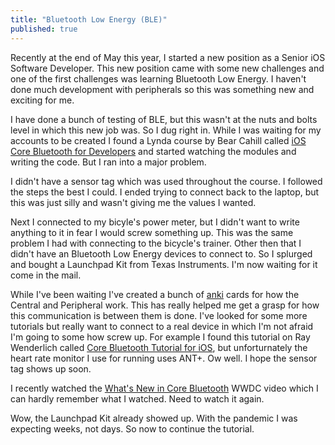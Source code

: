 ```yaml
---
title: "Bluetooth Low Energy (BLE)"
published: true
---
```


Recently at the end of May this year, I started a new position as a Senior iOS Software Developer. This new position came with some new challenges and one of the first challenges was learning Bluetooth Low Energy. I haven't done much development with peripherals so this was something new and exciting for me.

I have done a bunch of testing of BLE, but this wasn't at the nuts and bolts level in which this new job was. So I dug right in. While I was waiting for my accounts to be created I found a Lynda course by Bear Cahill called [iOS Core Bluetooth for Developers](https://www.lynda.com/iOS-tutorials/iOS-Core-Bluetooth-Developers/677171-2.html) and started watching the modules and writing the code. But I ran into a major problem.

I didn't have a sensor tag which was used throughout the course. I followed the steps the best I could. I ended trying to connect back to the laptop, but this was just silly and wasn't giving me the values I wanted.

Next I connected to my bicyle's power meter, but I didn't want to write anything to it in fear I would screw something up. This was the same problem I had with connecting to the bicycle's trainer. Other then that I didn't have an Bluetooth Low Energy devices to connect to. So I splurged and bought a Launchpad Kit from Texas Instruments. I'm now waiting for it come in the mail.

While I've been waiting I've created a bunch of [anki](https://ankiweb.net/about) cards for how the Central and Peripheral work. This has really helped me get a grasp for how this communication is between them is done. I've looked for some more tutorials but really want to connect to a real device in which I'm not afraid I'm going to some how screw up. For example I found this tutorial on Ray Wenderlich called [Core Bluetooth Tutorial for iOS](https://www.raywenderlich.com/231-core-bluetooth-tutorial-for-ios-heart-rate-monitor), but unforturnately the heart rate monitor I use for running uses ANT+. Ow well. I hope the sensor tag shows up soon.

I recently watched the [What's New in Core Bluetooth](https://developer.apple.com/videos/play/wwdc2017/712/) WWDC video which I can hardly remember what I watched. Need to watch it again.

Wow, the Launchpad Kit already showed up. With the pandemic I was expecting weeks, not days. So now to continue the tutorial.
